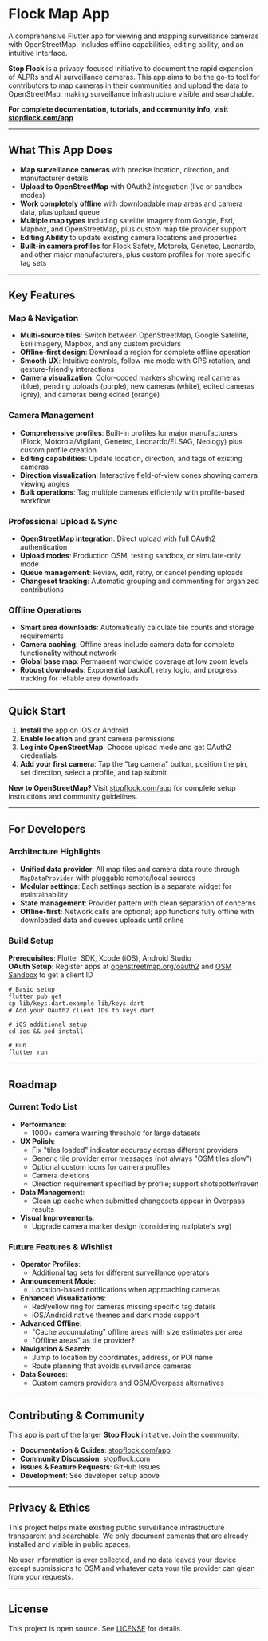 # Flock Map App

A comprehensive Flutter app for viewing and mapping surveillance cameras with OpenStreetMap. Includes offline capabilities, editing ability, and an intuitive interface.

**Stop Flock** is a privacy-focused initiative to document the rapid expansion of ALPRs and AI surveillance cameras. This app aims to be the go-to tool for contributors to map cameras in their communities and upload the data to OpenStreetMap, making surveillance infrastructure visible and searchable.

**For complete documentation, tutorials, and community info, visit [stopflock.com/app](https://stopflock.com/app)**

---

## What This App Does

- **Map surveillance cameras** with precise location, direction, and manufacturer details
- **Upload to OpenStreetMap** with OAuth2 integration (live or sandbox modes)
- **Work completely offline** with downloadable map areas and camera data, plus upload queue
- **Multiple map types** including satellite imagery from Google, Esri, Mapbox, and OpenStreetMap, plus custom map tile provider support
- **Editing Ability** to update existing camera locations and properties
- **Built-in camera profiles** for Flock Safety, Motorola, Genetec, Leonardo, and other major manufacturers, plus custom profiles for more specific tag sets

---

## Key Features

### Map & Navigation
- **Multi-source tiles**: Switch between OpenStreetMap, Google Satellite, Esri imagery, Mapbox, and any custom providers
- **Offline-first design**: Download a region for complete offline operation
- **Smooth UX**: Intuitive controls, follow-me mode with GPS rotation, and gesture-friendly interactions
- **Camera visualization**: Color-coded markers showing real cameras (blue), pending uploads (purple), new cameras (white), edited cameras (grey), and cameras being edited (orange)

### Camera Management
- **Comprehensive profiles**: Built-in profiles for major manufacturers (Flock, Motorola/Vigilant, Genetec, Leonardo/ELSAG, Neology) plus custom profile creation
- **Editing capabilities**: Update location, direction, and tags of existing cameras
- **Direction visualization**: Interactive field-of-view cones showing camera viewing angles
- **Bulk operations**: Tag multiple cameras efficiently with profile-based workflow

### Professional Upload & Sync
- **OpenStreetMap integration**: Direct upload with full OAuth2 authentication
- **Upload modes**: Production OSM, testing sandbox, or simulate-only mode
- **Queue management**: Review, edit, retry, or cancel pending uploads
- **Changeset tracking**: Automatic grouping and commenting for organized contributions

### Offline Operations
- **Smart area downloads**: Automatically calculate tile counts and storage requirements
- **Camera caching**: Offline areas include camera data for complete functionality without network
- **Global base map**: Permanent worldwide coverage at low zoom levels
- **Robust downloads**: Exponential backoff, retry logic, and progress tracking for reliable area downloads

---

## Quick Start

1. **Install** the app on iOS or Android
2. **Enable location** and grant camera permissions  
3. **Log into OpenStreetMap**: Choose upload mode and get OAuth2 credentials
4. **Add your first camera**: Tap the "tag camera" button, position the pin, set direction, select a profile, and tap submit

**New to OpenStreetMap?** Visit [stopflock.com/app](https://stopflock.com/app) for complete setup instructions and community guidelines.

---

## For Developers

### Architecture Highlights
- **Unified data provider**: All map tiles and camera data route through `MapDataProvider` with pluggable remote/local sources
- **Modular settings**: Each settings section is a separate widget for maintainability
- **State management**: Provider pattern with clean separation of concerns
- **Offline-first**: Network calls are optional; app functions fully offline with downloaded data and queues uploads until online

### Build Setup
**Prerequisites**: Flutter SDK, Xcode (iOS), Android Studio  
**OAuth Setup**: Register apps at [openstreetmap.org/oauth2](https://www.openstreetmap.org/oauth2/applications) and [OSM Sandbox](https://master.apis.dev.openstreetmap.org/oauth2/applications) to get a client ID

```shell
# Basic setup
flutter pub get
cp lib/keys.dart.example lib/keys.dart
# Add your OAuth2 client IDs to keys.dart

# iOS additional setup
cd ios && pod install

# Run
flutter run
```

---

## Roadmap

### Current Todo List
- **Performance**:
  - 1000+ camera warning threshold for large datasets
- **UX Polish**: 
  - Fix "tiles loaded" indicator accuracy across different providers
  - Generic tile provider error messages (not always "OSM tiles slow")
  - Optional custom icons for camera profiles
  - Camera deletions
  - Direction requirement specified by profile; support shotspotter/raven
- **Data Management**:
  - Clean up cache when submitted changesets appear in Overpass results
- **Visual Improvements**:
  - Upgrade camera marker design (considering nullplate's svg)

### Future Features & Wishlist
- **Operator Profiles**:
  - Additional tag sets for different surveillance operators
- **Announcement Mode**:
  - Location-based notifications when approaching cameras
- **Enhanced Visualizations**:
  - Red/yellow ring for cameras missing specific tag details
  - iOS/Android native themes and dark mode support
- **Advanced Offline**:
  - "Cache accumulating" offline areas with size estimates per area
  - "Offline areas" as tile provider?
- **Navigation & Search**:
  - Jump to location by coordinates, address, or POI name
  - Route planning that avoids surveillance cameras
- **Data Sources**:
  - Custom camera providers and OSM/Overpass alternatives

---

## Contributing & Community

This app is part of the larger **Stop Flock** initiative. Join the community:

- **Documentation & Guides**: [stopflock.com/app](https://stopflock.com/app)
- **Community Discussion**: [stopflock.com](https://stopflock.com)
- **Issues & Feature Requests**: GitHub Issues
- **Development**: See developer setup above

---

## Privacy & Ethics

This project helps make existing public surveillance infrastructure transparent and searchable. We only document cameras that are already installed and visible in public spaces.

No user information is ever collected, and no data leaves your device except submissions to OSM and whatever data your tile provider can glean from your requests.

---

## License

This project is open source. See [LICENSE](LICENSE) for details.
